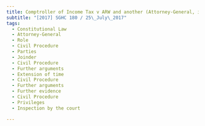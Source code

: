 ```yaml
---
title: Comptroller of Income Tax v ARW and another (Attorney-General, intervener) 
subtitle: "[2017] SGHC 180 / 25\_July\_2017"
tags:
  - Constitutional Law
  - Attorney-General
  - Role
  - Civil Procedure
  - Parties
  - Joinder
  - Civil Procedure
  - Further arguments
  - Extension of time
  - Civil Procedure
  - Further arguments
  - Further evidence
  - Civil Procedure
  - Privileges
  - Inspection by the court

---
```


